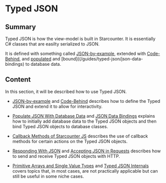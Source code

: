 # Typed JSON

## Summary

Typed JSON is how the view-model is built in Starcounter. It is essentially C# classes that are easilty serialized to JSON.

It is defined with something called [JSON-by-example](/guides/typed-json/json-by-example), extended with [Code-Behind](/guides/typed-json/code-behind), and [populated](/guides/typed-json/populate-json-with-database-data) and [bound]((/guides/typed-json/json-data-bindings) to database data. 

## Content

In this section, it will be described how to use Typed JSON.

* [JSON-by-example](/guides/typed-json/json-by-example) and [Code-Behind](/guides/typed-json/code-behind) describes how to define the Typed JSON and extend it to allow for interactivity.

* [Populate JSON With Database Data](/guides/typed-json/populate-json-with-database-data) and [JSON Data Bindings](/guides/typed-json/json-data-bindings) explains how to initially add database data to the Typed JSON objects and then bind Typed JSON objects to database classes.

* [Callback Methods of Starcounter JS](/guides/typed-json/callback-methods-of-starcounter-js) describes the use of callback methods for certain actions on the Typed JSON objects.

* [Responding With JSON](/guides/typed-json/responding-with-json) and [Accepting JSON in Requests](/guides/typed-json/accepting-JSON-in-requests) describes how to send and receive Typed JSON objects with HTTP.

* [Primitive Arrays and Single Value Types](/guides/typed-json/primitive-arrays-and-single-value-types) and [Typed JSON Internals](/guides/typed-json/typed-json-internals) covers topics that, in most cases, are not practically applicable but can still be useful in some niche cases.